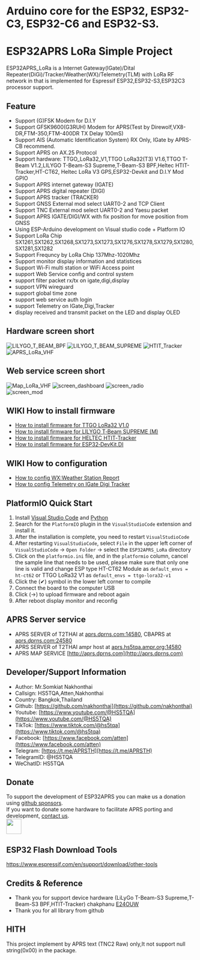# Arduino core for the ESP32, ESP32-C3, ESP32-C6 and ESP32-S3.

# ESP32APRS LoRa Simple Project

ESP32APRS_LoRa is a Internet Gateway(IGate)/Dital Repeater(DiGi)/Tracker/Weather(WX)/Telemetry(TLM) with LoRa RF network in that is implemented for Espressif ESP32,ESP32-S3,ESP32C3 processor support.
 

## Feature
* Support (G)FSK Modem for D.I.Y
* Support GFSK9600(G3RUH) Modem for APRS(Test by Direwolf,VX8-DR,FTM-350,FTM-400DR TX Delay 100mS)
* Support AIS (Automatic Identification System) RX Only, IGate by APRS-CB recommend.
* Support APRS on AX.25 Protocol
* Support hardware: TTGO_LoRa32_V1,TTGO LoRa32(T3) V1.6,TTGO T-Beam V1.2,LILYGO T-Beam-S3 Supreme,T-Beam-S3 BPF,Heltec HTIT-Tracker,HT-CT62, Heltec LoRa V3 GPS,ESP32-Devkit and D.I.Y Mod GPIO
* Support APRS internet gateway (IGATE)
* Support APRS digital repeater (DIGI)
* Support APRS tracker (TRACKER)
* Support GNSS External mod select UART0-2 and TCP Client
* Support TNC External mod select UART0-2 and Yaesu packet
* Support APRS IGATE/DIGI/WX with fix position for move position from GNSS
* Using ESP-Arduino development on Visual studio code + Platform IO
* Support LoRa Chip SX1261,SX1262,SX1268,SX1273,SX1273,SX1276,SX1278,SX1279,SX1280,SX1281,SX1282
* Support Frequncy by LoRa Chip 137Mhz-1020Mhz
* Support monitor display information and statistices
* Support Wi-Fi multi station or WiFi Access point
* support Web Service config and control system
* support filter packet rx/tx on igate,digi,display
* support VPN wireguard
* support global time zone
* support web service auth login
* support Telemetry on IGate,Digi,Tracker
* display received and transmit packet on the LED and display OLED

## Hardware screen short
![LILYGO_T_BEAM_BPF](https://lilygo.cc/cdn/shop/files/LILYGO-T-Beam-BPF_1.jpg) ![LILYGO_T_BEAM_SUPREME](doc/LILYGO_T_BEAM_SUPREME.jpg) ![HTIT_Tracker](doc/APRS_LoRa_Heltec_HTIT_Tracker_Quaterwave.jpg) ![APRS_LoRa_VHF](doc/APRS_LoRa_VHF_DIY.jpg)

## Web service screen short
![Map_LoRa_VHF](doc/TEST_APRS_LoRa_VHF.jpg)
![screen_dashboard](image/ESP32APRS_Screen_Dashboard.png) ![screen_radio](image/ESP32APRS_Screen_Radio.png) \
![screen_mod](image/ESP32APRS_Screen_Mod.png)

## WIKI How to install firmware
* [How to install firmware for TTGO LoRa32 V1.0](https://github.com/nakhonthai/ESP32APRS_LoRa/wiki/How-to-install-firmware-for-TTGO-LoRa32-V1.0)
* [How to install firmware for LILYGO T‐Beam SUPREME (M)](https://github.com/nakhonthai/ESP32APRS_LoRa/wiki/How-to-install-firmware-for-LILYGO-T%E2%80%90Beam-SUPREME-(M))
* [How to install firmware for HELTEC HTIT‐Tracker](https://github.com/nakhonthai/ESP32APRS_LoRa/wiki/How-to-install-firmware-for-HELTEC-HTIT%E2%80%90Tracker)
* [How to install firmware for ESP32‐DevKit,DI](https://github.com/nakhonthai/ESP32APRS_LoRa/wiki/How-to-install-firmware-for-ESP32%E2%80%90DevKit,DIY)

## WIKI How to configuration
* [How to config WX:Weather Station Report](https://github.com/nakhonthai/ESP32APRS_LoRa/wiki/How-to-config-WX:Weather-Station-Report)
* [How to config Telemetry on IGate Digi Tracker](https://github.com/nakhonthai/ESP32APRS_LoRa/wiki/How-to-config-Telemetry-on-IGate-Digi-Tracker)


## PlatformIO Quick Start

1. Install [Visual Studio Code](https://code.visualstudio.com/) and [Python](https://www.python.org/)
2. Search for the `PlatformIO` plugin in the `VisualStudioCode` extension and install it.
3. After the installation is complete, you need to restart `VisualStudioCode`
4. After restarting `VisualStudioCode`, select `File` in the upper left corner of `VisualStudioCode` -> `Open Folder` -> select the `ESP32APRS_LoRa` directory
5. Click on the `platformio.ini` file, and in the `platformio` column, cancel the sample line that needs to be used, please make sure that only one line is valid and change ESP type HT-CT62 Module as `default_envs = ht-ct62` or TTGO LoRa32 V1 as `default_envs = ttgo-lora32-v1`
6. Click the (✔) symbol in the lower left corner to compile
7. Connect the board to the computer USB
8. Click (→) to upload firmware and reboot again
9. After reboot display monitor and reconfig

## APRS Server service

- APRS SERVER of T2THAI at [aprs.dprns.com:14580](http://aprs.dprns.com:14501), CBAPRS at [aprs.dprns.com:24580](http://aprs.dprns.com:24501)
- APRS SERVER of T2THAI ampr host at [aprs.hs5tqa.ampr.org:14580](http://aprs.hs5tqa.ampr.org:14501)
- APRS MAP SERVICE [http://aprs.dprns.com](http://aprs.dprns.com)

## Developer/Support Information

- Author:	Mr.Somkiat Nakhonthai
- Callsign:	HS5TQA,Atten,Nakhonthai
- Country:	Bangkok,Thailand
- Github:	[https://github.com/nakhonthai](https://github.com/nakhonthai)
- Youtube:	[https://www.youtube.com/@HS5TQA](https://www.youtube.com/@HS5TQA)
- TikTok:   [https://www.tiktok.com/@hs5tqa](https://www.tiktok.com/@hs5tqa)
- Facebook:	[https://www.facebook.com/atten](https://www.facebook.com/atten)
- Telegram: [https://t.me/APRSTH](https://t.me/APRSTH)
- TelegramID: @HS5TQA
- WeChatID: HS5TQA

## Donate

To support the development of ESP32APRS you can make us a donation using [github sponsors](https://github.com/sponsors/nakhonthai). \
If you want to donate some hardware to facilitate APRS porting and development, [contact us](https://www.facebook.com/atten). \
<a href="https://www.paypal.me/0hs5tqa0"><img src="https://github.com/nakhonthai/ESP32IGate/raw/master/blue.svg" height="40"></a> 

## ESP32 Flash Download Tools
https://www.espressif.com/en/support/download/other-tools

## Credits & Reference

- Thank you for support device hardware (LiLyGo T-Beam-S3 Supreme,T-Beam-S3 BPF,HTIT-Tracker) chakphanu [E24OUW](https://github.com/chakphanu)
- Thank you for all library from github

## HITH
This project implement by APRS text (TNC2 Raw) only,It not support null string(0x00) in the package.
